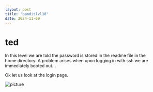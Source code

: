 ```yaml
---
layout: post
title: "banditlvl18"
date: 2024-11-09
---
```

# ted
In this level we are told the password is stored in the readme file in the home directory. A problem arises when upon logging in with ssh we are immediately booted out...

Ok let us look at the login page.

![picture](https://raw.githubusercontent.com/tedthecaver/tedthecaver.github.io/main/_posts/Pasted%image%20241105174808.png)
